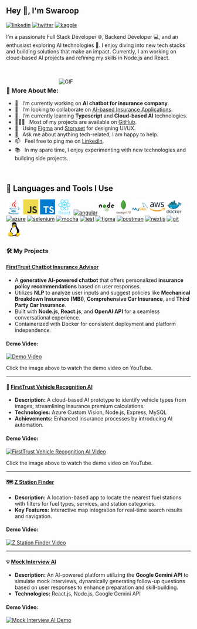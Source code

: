 ## Hey 👋, I'm Swaroop

<a target="_blank" href="https://www.linkedin.com/in/https://www.linkedin.com/in/swaroop-chandrashekar-93908b219/" style="display: inline-block;"><img src="https://img.shields.io/badge/linkedin-logo?style=for-the-badge&logo=linkedin&logoColor=white&color=%230a77b6" alt="linkedin" /></a>
<a target="_blank" href="https://twitter.com/thomasSwar73584" style="display: inline-block;"><img src="https://img.shields.io/badge/twitter-x?style=for-the-badge&logo=x&logoColor=white&color=%230f1419" alt="twitter" /></a>
<a href='https://www.kaggle.com/swaz03/'><img alt="kaggle" src="https://raw.githubusercontent.com/rahul-jha98/rahul-jha98/561d474902b59c7429ec22bb73e225696c27b202/assets/kaggle.svg" height='18px'/></a>

I’m a passionate Full Stack Developer 🌐, Backend Developer 💻, and an enthusiast exploring AI technologies 🤖. I enjoy diving into new tech stacks and building solutions that make an impact. Currently, I am working on cloud-based AI projects and refining my skills in Node.js and React.

<br/>
<br/>

<img align="right" alt="GIF" src="https://raw.githubusercontent.com/rahul-jha98/rahul-jha98/main/techstack.gif" width="360px"/>

### 🧐 More About Me:

- 🔭 &nbsp; I’m currently working on **AI chatbot for insurance company**.
- 🤝 &nbsp; I’m looking to collaborate on [AI-based Insurance Applications](https://github.com/Swaroop98/AI-Insurance).
- 🌱 &nbsp; I’m currently learning **Typescript** and **Cloud-based AI** technologies.
- 👨🏻‍💻 &nbsp; Most of my projects are available on [GitHub](https://github.com/Swaz03).
- 🎨 &nbsp; Using [Figma](https://www.figma.com/) and [Storyset](https://storyset.com/) for designing UI/UX.
- 💬 &nbsp; Ask me about anything tech-related, I am happy to help.
- 📫 &nbsp; Feel free to ping me on [LinkedIn](https://www.linkedin.com/in/swaroop-chandrashekar-93908b219/).
- 📚 &nbsp; In my spare time, I enjoy experimenting with new technologies and building side projects.
<br>

<h2>🚀 Languages and Tools I Use</h2>
<p><a target="_blank" href="https://raw.githubusercontent.com/devicons/devicon/master/icons/java/java-original.svg" style="display: inline-block;"><img src="https://raw.githubusercontent.com/devicons/devicon/master/icons/java/java-original.svg" alt="java" width="42" height="42" /></a>
<a target="_blank" href="https://raw.githubusercontent.com/devicons/devicon/master/icons/javascript/javascript-original.svg" style="display: inline-block;"><img src="https://raw.githubusercontent.com/devicons/devicon/master/icons/javascript/javascript-original.svg" alt="javascript" width="42" height="42" /></a>
<a target="_blank" href="https://raw.githubusercontent.com/devicons/devicon/master/icons/typescript/typescript-original.svg" style="display: inline-block;"><img src="https://raw.githubusercontent.com/devicons/devicon/master/icons/typescript/typescript-original.svg" alt="typescript" width="42" height="42" /></a>
<a target="_blank" href="https://raw.githubusercontent.com/devicons/devicon/master/icons/react/react-original-wordmark.svg" style="display: inline-block;"><img src="https://raw.githubusercontent.com/devicons/devicon/master/icons/react/react-original-wordmark.svg" alt="react" width="42" height="42" /></a>
<a target="_blank" href="https://angular.io/assets/images/logos/angular/angular.svg" style="display: inline-block;"><img src="https://angular.io/assets/images/logos/angular/angular.svg" alt="angular" width="42" height="42" /></a>
<a target="_blank" href="https://raw.githubusercontent.com/devicons/devicon/master/icons/nodejs/nodejs-original-wordmark.svg" style="display: inline-block;"><img src="https://raw.githubusercontent.com/devicons/devicon/master/icons/nodejs/nodejs-original-wordmark.svg" alt="nodejs" width="42" height="42" /></a>
<a target="_blank" href="https://raw.githubusercontent.com/devicons/devicon/master/icons/mongodb/mongodb-original-wordmark.svg" style="display: inline-block;"><img src="https://raw.githubusercontent.com/devicons/devicon/master/icons/mongodb/mongodb-original-wordmark.svg" alt="mongodb" width="42" height="42" /></a>
<a target="_blank" href="https://raw.githubusercontent.com/devicons/devicon/master/icons/mysql/mysql-original-wordmark.svg" style="display: inline-block;"><img src="https://raw.githubusercontent.com/devicons/devicon/master/icons/mysql/mysql-original-wordmark.svg" alt="mysql" width="42" height="42" /></a>
<a target="_blank" href="https://raw.githubusercontent.com/devicons/devicon/master/icons/amazonwebservices/amazonwebservices-original-wordmark.svg" style="display: inline-block;"><img src="https://raw.githubusercontent.com/devicons/devicon/master/icons/amazonwebservices/amazonwebservices-original-wordmark.svg" alt="aws" width="42" height="42" /></a>
<a target="_blank" href="https://raw.githubusercontent.com/devicons/devicon/master/icons/docker/docker-original-wordmark.svg" style="display: inline-block;"><img src="https://raw.githubusercontent.com/devicons/devicon/master/icons/docker/docker-original-wordmark.svg" alt="docker" width="42" height="42" /></a>
<a target="_blank" href="https://www.vectorlogo.zone/logos/microsoft_azure/microsoft_azure-icon.svg" style="display: inline-block;"><img src="https://www.vectorlogo.zone/logos/microsoft_azure/microsoft_azure-icon.svg" alt="azure" width="42" height="42" /></a>
<a target="_blank" href="https://raw.githubusercontent.com/detain/svg-logos/780f25886640cef088af994181646db2f6b1a3f8/svg/selenium-logo.svg" style="display: inline-block;"><img src="https://raw.githubusercontent.com/detain/svg-logos/780f25886640cef088af994181646db2f6b1a3f8/svg/selenium-logo.svg" alt="selenium" width="42" height="42" /></a>
<a target="_blank" href="https://www.vectorlogo.zone/logos/mochajs/mochajs-icon.svg" style="display: inline-block;"><img src="https://www.vectorlogo.zone/logos/mochajs/mochajs-icon.svg" alt="mocha" width="42" height="42" /></a>
<a target="_blank" href="https://www.vectorlogo.zone/logos/jestjsio/jestjsio-icon.svg" style="display: inline-block;"><img src="https://www.vectorlogo.zone/logos/jestjsio/jestjsio-icon.svg" alt="jest" width="42" height="42" /></a>
<a target="_blank" href="https://www.vectorlogo.zone/logos/figma/figma-icon.svg" style="display: inline-block;"><img src="https://www.vectorlogo.zone/logos/figma/figma-icon.svg" alt="figma" width="42" height="42" /></a>
<a target="_blank" href="https://www.vectorlogo.zone/logos/getpostman/getpostman-icon.svg" style="display: inline-block;"><img src="https://www.vectorlogo.zone/logos/getpostman/getpostman-icon.svg" alt="postman" width="42" height="42" /></a>
<a target="_blank" href="https://cdn.worldvectorlogo.com/logos/nextjs-2.svg" style="display: inline-block;"><img src="https://cdn.worldvectorlogo.com/logos/nextjs-2.svg" alt="nextjs" width="42" height="42" /></a>
<a target="_blank" href="https://www.vectorlogo.zone/logos/git-scm/git-scm-icon.svg" style="display: inline-block;"><img src="https://www.vectorlogo.zone/logos/git-scm/git-scm-icon.svg" alt="git" width="42" height="42" /></a>
<a target="_blank" href="https://raw.githubusercontent.com/devicons/devicon/master/icons/linux/linux-original.svg" style="display: inline-block;"><img src="https://raw.githubusercontent.com/devicons/devicon/master/icons/linux/linux-original.svg" alt="linux" width="42" height="42" /></a></p>


### 🛠️ **My Projects**

#### [FirstTrust Chatbot Insurance Advisor](https://github.com/swaz03/Insurance-Advisor-Generative-AI.git)  
- A **generative AI-powered chatbot** that offers personalized **insurance policy recommendations** based on user responses.  
- Utilizes **NLP** to analyze user inputs and suggest policies like **Mechanical Breakdown Insurance (MBI)**, **Comprehensive Car Insurance**, and **Third Party Car Insurance**.  
- Built with **Node.js**, **React.js**, and **OpenAI API** for a seamless conversational experience.
- Containerized with Docker for consistent deployment and platform independence. 

#### Demo Video:  
[![Demo Video](https://img.youtube.com/vi/lmL8vLsJvak/0.jpg)](https://www.youtube.com/watch?v=lmL8vLsJvak)  

Click the image above to watch the demo video on YouTube.

---
#### 🚗 **[FirstTrust Vehicle Recognition AI](https://github.com/swaz03/Vehicle-Recognition-AI.git)**  
- **Description:** A cloud-based AI prototype to identify vehicle types from images, streamlining insurance premium calculations.  
- **Technologies:** Azure Custom Vision, Node.js, Express, MySQL  
- **Achievements:** Enhanced insurance processes by introducing AI automation.

#### Demo Video:  
[![FirstTrust Vehicle Recognition AI Video](https://img.youtube.com/vi/uP0iHWnFL8k/0.jpg)](https://www.youtube.com/watch?v=uP0iHWnFL8k)

Click the image above to watch the demo video on YouTube.

---

#### 🗺️ **[Z Station Finder](https://github.com/your-username/Z-Station-Finder)**  
- **Description:** A location-based app to locate the nearest fuel stations with filters for fuel types, services, and station categories.  
- **Key Features:** Interactive map integration for real-time search results and navigation.

#### Demo Video:  
[![Z Station Finder Video](https://img.youtube.com/vi/ur_nv_aKBgo/0.jpg)](https://youtu.be/ur_nv_aKBgo)  

---

#### 💡 **[Mock Interview AI](https://github.com/swaz03/Mock-Interviewer-AI.git)**  
- **Description:** An AI-powered platform utilizing the **Google Gemini API** to simulate mock interviews, dynamically generating follow-up questions based on user responses to enhance preparation and skill-building.  
- **Technologies:** React.js, Node.js, Google Gemini API  

#### Demo Video:  
[![Mock Interview AI Demo](https://img.youtube.com/vi/_uNCPPyMwYA/0.jpg)](https://youtu.be/_uNCPPyMwYA)  


